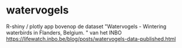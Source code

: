 # watervogels
R-shiny / plotly app bovenop de dataset "Watervogels - Wintering waterbirds in Flanders, Belgium. " van het INBO https://lifewatch.inbo.be/blog/posts/watervogels-data-published.html

